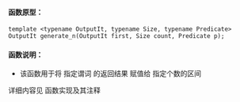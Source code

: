 
#### 函数原型：
```
template <typename OutputIt, typename Size, typename Predicate>
OutputIt generate_n(OutputIt first, Size count, Predicate p);
```

#### 函数说明：
* 该函数用于将 指定谓词 的返回结果 赋值给 指定个数的区间

详细内容见 函数实现及其注释

